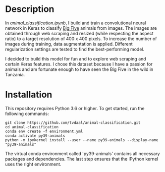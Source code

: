 # Description
In *animal_classification.ipynb*, I build and train a convolutional neural network in Keras to classify [Big Five](https://en.wikipedia.org/wiki/Big_five_game) animals from images. The images are obtained through web scraping and resized (while respecting the aspect ratio) to a target resolution of 400 x 400 pixels. To increase the number of images during training, data augmentation is applied. Different regularization settings are tested to find the best-performing model.

I decided to build this model for fun and to explore web scraping and certain Keras features. I chose this dataset because I have a passion for animals and am fortunate enough to have seen the Big Five in the wild in Tanzania.

# Installation
This repository requires Python 3.6 or higher. To get started, run the following commands:

```
git clone https://github.com/tvdaal/animal-classification.git
cd animal-classification
conda env create -f environment.yml
conda activate py39-animals
python -m ipykernel install --user --name py39-animals --display-name "py39-animals"
```

The virtual conda environment called 'py39-animals' contains all necessary packages and dependencies. The last step ensures that the IPython kernel uses the right environment.
